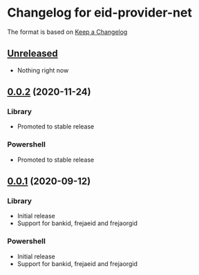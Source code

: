 # Changelog for eid-provider-net

The format is based on [Keep a Changelog][keep-a-changelog]
<!-- and this project adheres to [Semantic Versioning][semantic-versioning]. -->

## [Unreleased]
- Nothing right now

## [0.0.2] (2020-11-24)

### Library
- Promoted to stable release

### Powershell
- Promoted to stable release

## [0.0.1] (2020-09-12)

### Library
- Initial release
- Support for bankid, frejaeid and frejaorgid

### Powershell
- Initial release
- Support for bankid, frejaeid and frejaorgid

[keep-a-changelog]: http://keepachangelog.com/en/1.0.0/
[Unreleased]: https://github.com/DSorlov/eid-provider-net/compare/master...dev
[0.0.2]: https://github.com/DSorlov/eid-provider-net/releases/tag/v0.0.2
[0.0.1]: https://github.com/DSorlov/eid-provider-net/releases/tag/v0.0.1